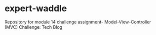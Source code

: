 # expert-waddle
Repository for module 14 challenge assignment- Model-View-Controller (MVC) Challenge: Tech Blog
